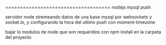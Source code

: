 
====================================
nodejs mysql push

servidor node stremeando datos de una base mysql por websockets y socket.io, y configurando la hora del ultimo push con moment-timezone

bajar lo modulos de node que son requeridos con npm install en la carpeta del proyecto
